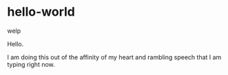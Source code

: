 # hello-world
welp

Hello.

I am doing this out of the affinity of my heart and rambling speech that I am typing right now.

